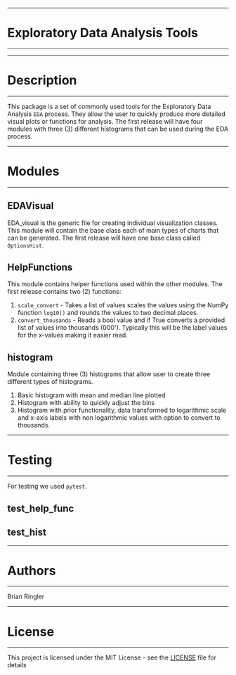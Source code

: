 ***
# Exploratory Data Analysis Tools
***


***
# Description 
***

This package is a set of commonly used tools for the Exploratory Data Analysis `EDA` process. They allow the user to quickly produce more detailed visual plots or functions for analysis. The first release will have four modules with three (3) different histograms that can be used during the EDA process.  

***
# Modules 
***


## EDAVisual

EDA_visual is the generic file for creating individual visualization classes. This module will contain the base class each of main types of charts that can be generated. The first release will have one base class called `OptionsHist`. 
  

## HelpFunctions

This module contains helper functions used within the other modules.  The first release contains two (2) functions:
1. `scale_convert` - Takes a list of values scales the values using the NumPy function `log10()`  and rounds the values to two decimal places. 
2. `convert_thousands` - Reads a bool value and if True converts a provided list of values into thousands (000'). Typically this will be the label values for the x-values making it easier read.  


## histogram 

Module containing three (3) histograms that allow user to create three different types of histograms.
1. Basic histogram with mean and median line plotted
2. Histogram with ability to quickly adjust the bins
3. Histogram with prior functionality, data transformed to logarithmic scale and x-axis labels with non logarithmic values with option to convert to thousands. 

***
# Testing 
***
For testing we used `pytest`. 

## test_help_func


## test_hist


***
# Authors 
***

Brian Ringler 

***
# License
***

This project is licensed under the MIT License - see the [LICENSE](LICENSE) file for details